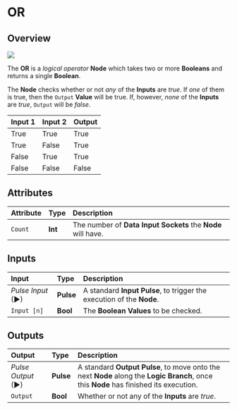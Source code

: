 # OR

## Overview

![](../../../.gitbook/assets/node-or.png)

The **OR** is a _logical operator_ **Node** which takes two or more **Booleans** and returns a single **Boolean**.

The **Node** checks whether or not _any_ of the **Inputs** are _true_. If _one_ of them is true, then the `Output` **Value** will be true. If, however, _none_ of the **Inputs** are _true_, `Output` will be _false_.

| Input 1 | Input 2 | Output |
| :--- | :--- | :--- |
| True | True | True |
| True | False | True |
| False | True | True |
| False | False | False |

## Attributes

| Attribute | Type | Description |
| :--- | :--- | :--- |
| `Count` | **Int** | The number of **Data Input Sockets** the **Node** will have. |

## Inputs

| Input | Type | Description |
| :--- | :--- | :--- |
| _Pulse Input_ \(►\) | **Pulse** | A standard **Input Pulse**, to trigger the execution of the **Node**. |
| `Input [n]` | **Bool** | The **Boolean Values** to be checked. |

## Outputs

| Output | Type | Description |
| :--- | :--- | :--- |
| _Pulse Output_ \(►\) | **Pulse** | A standard **Output Pulse**, to move onto the next **Node** along the **Logic Branch**, once this **Node** has finished its execution. |
| `Output` | **Bool** | Whether or not any of the **Inputs** are _true_. |

